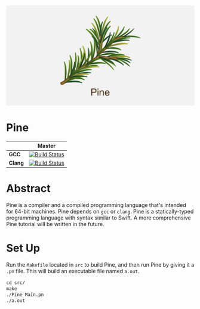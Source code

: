 ![Alt text](https://github.com/mita4829/Pine/blob/master/Pine.jpg "Pine Header")
# Pine
| |**Master**|
|---|:--:|
|**GCC**|[![Build Status](https://travis-ci.org/mita4829/Pine.svg?branch=master)](https://travis-ci.org/mita4829/Pine)|
|**Clang**|[![Build Status](https://travis-ci.org/mita4829/Pine.svg?branch=master)](https://travis-ci.org/mita4829/Pine)|



# Abstract
Pine is a compiler and a compiled programming language that's intended for 64-bit machines. Pine depends on `gcc` or `clang`. Pine is a statically-typed programming language with syntax similar to Swift. A more comprehensive Pine tutorial will be written in the future. 

# Set Up
Run the `Makefile` located in `src` to build Pine, and then run Pine by giving it a `.pn` file. This will build an executable file named `a.out`.  
```
cd src/
make
./Pine Main.pn
./a.out
```
